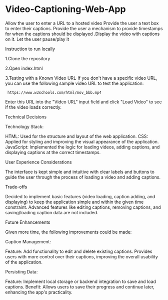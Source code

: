 # Video-Captioning-Web-App
Allow the user to enter a URL to a hosted video Provide the user a text box to enter their captions. Provide the user a mechanism to provide timestamps for when the captions should be displayed .Display the video with captions on it. Let the user pause/play it

Instruction to run locally 

1.Clone the repository

2.Open index.html

3.Testing with a Known Video URL-If you don't have a specific video URL, you can use the following sample video URL to test the application:

     https://www.w3schools.com/html/mov_bbb.mp4

Enter this URL into the "Video URL" input field and click "Load Video" to see if the video loads correctly.




Technical Decisions

 Technology Stack:

 HTML: Used for the structure and layout of the web application.
 CSS: Applied for styling and improving the visual appearance of the application.
 JavaScript: Implemented the logic for loading videos, adding captions, and displaying captions at the correct timestamps.



User Experience Considerations

The interface is kept simple and intuitive with clear labels and buttons to guide the user through the process of loading a video and adding captions.



Trade-offs

 Decided to implement basic features (video loading, caption adding, and displaying) to keep the application simple and within the given time constraint. Advanced features like editing 
 captions, removing captions, and saving/loading caption data are not included.



Future Enhancements

  Given more time, the following improvements could be made:

  Caption Management:

  Feature: Add functionality to edit and delete existing captions.
  Provides users with more control over their captions, improving the overall usability of the application.

  Persisting Data:

  Feature: Implement local storage or backend integration to save and load captions.
  Benefit: Allows users to save their progress and continue later, enhancing the app's practicality.


